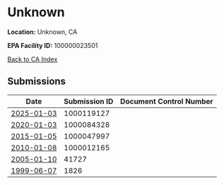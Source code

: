 # Unknown

**Location:** Unknown, CA

**EPA Facility ID:** 100000023501

[Back to CA Index](../../index.md)

## Submissions

| Date | Submission ID | Document Control Number |
|------|--------------|-------------------------|
| [2025-01-03](submissions/1000119127.md) | 1000119127 |  |
| [2020-01-03](submissions/1000084328.md) | 1000084328 |  |
| [2015-01-05](submissions/1000047997.md) | 1000047997 |  |
| [2010-01-08](submissions/1000012165.md) | 1000012165 |  |
| [2005-01-10](submissions/41727.md) | 41727 |  |
| [1999-06-07](submissions/1826.md) | 1826 |  |
